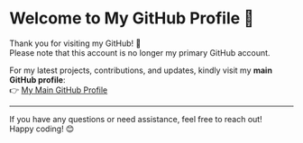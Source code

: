 # Welcome to My GitHub Profile 👋

Thank you for visiting my GitHub! 🚀  
Please note that this account is no longer my primary GitHub account.  

For my latest projects, contributions, and updates, kindly visit my **main GitHub profile**:  
👉 [My Main GitHub Profile](https://github.com/AMG786)

---

If you have any questions or need assistance, feel free to reach out!  
Happy coding! 😊
